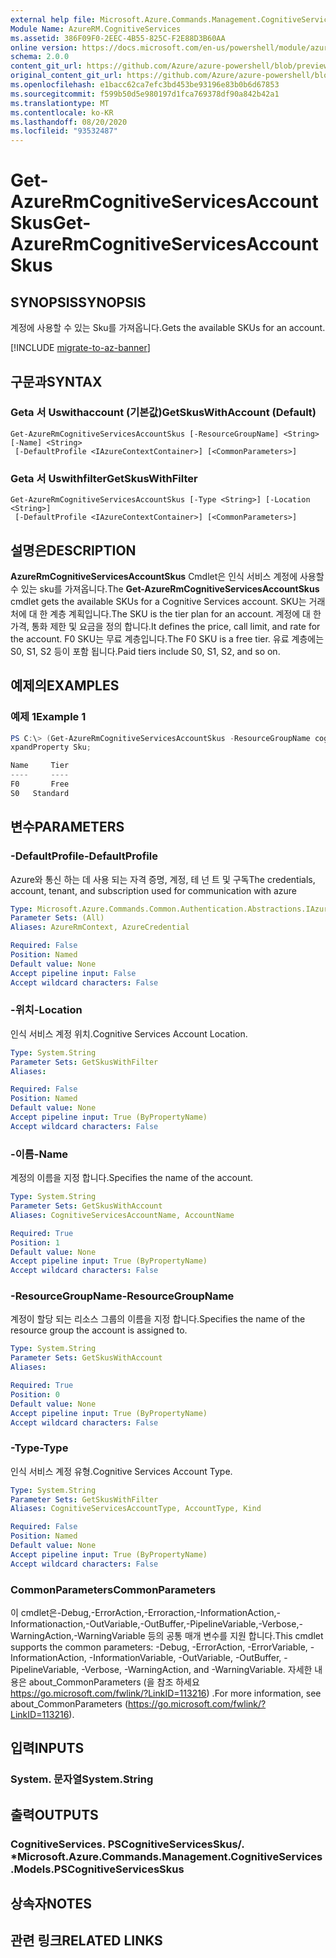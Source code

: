```yaml
---
external help file: Microsoft.Azure.Commands.Management.CognitiveServices.dll-Help.xml
Module Name: AzureRM.CognitiveServices
ms.assetid: 386F09F0-2EEC-4B55-825C-F2E88D3B60AA
online version: https://docs.microsoft.com/en-us/powershell/module/azurerm.cognitiveservices/get-azurermcognitiveservicesaccountskus
schema: 2.0.0
content_git_url: https://github.com/Azure/azure-powershell/blob/preview/src/ResourceManager/CognitiveServices/Commands.Management.CognitiveServices/help/Get-AzureRmCognitiveServicesAccountSkus.md
original_content_git_url: https://github.com/Azure/azure-powershell/blob/preview/src/ResourceManager/CognitiveServices/Commands.Management.CognitiveServices/help/Get-AzureRmCognitiveServicesAccountSkus.md
ms.openlocfilehash: e1bacc62ca7efc3bd453be93196e83b0b6d67853
ms.sourcegitcommit: f599b50d5e980197d1fca769378df90a842b42a1
ms.translationtype: MT
ms.contentlocale: ko-KR
ms.lasthandoff: 08/20/2020
ms.locfileid: "93532487"
---
```

# <span data-ttu-id="e68ef-101">Get-AzureRmCognitiveServicesAccountSkus</span><span class="sxs-lookup"><span data-stu-id="e68ef-101">Get-AzureRmCognitiveServicesAccountSkus</span></span>

## <span data-ttu-id="e68ef-102">SYNOPSIS</span><span class="sxs-lookup"><span data-stu-id="e68ef-102">SYNOPSIS</span></span>
<span data-ttu-id="e68ef-103">계정에 사용할 수 있는 Sku를 가져옵니다.</span><span class="sxs-lookup"><span data-stu-id="e68ef-103">Gets the available SKUs for an account.</span></span>

[!INCLUDE [migrate-to-az-banner](../../includes/migrate-to-az-banner.md)]

## <span data-ttu-id="e68ef-104">구문과</span><span class="sxs-lookup"><span data-stu-id="e68ef-104">SYNTAX</span></span>

### <span data-ttu-id="e68ef-105">Geta 서 Uswithaccount (기본값)</span><span class="sxs-lookup"><span data-stu-id="e68ef-105">GetSkusWithAccount (Default)</span></span>
```
Get-AzureRmCognitiveServicesAccountSkus [-ResourceGroupName] <String> [-Name] <String>
 [-DefaultProfile <IAzureContextContainer>] [<CommonParameters>]
```

### <span data-ttu-id="e68ef-106">Geta 서 Uswithfilter</span><span class="sxs-lookup"><span data-stu-id="e68ef-106">GetSkusWithFilter</span></span>
```
Get-AzureRmCognitiveServicesAccountSkus [-Type <String>] [-Location <String>]
 [-DefaultProfile <IAzureContextContainer>] [<CommonParameters>]
```

## <span data-ttu-id="e68ef-107">설명은</span><span class="sxs-lookup"><span data-stu-id="e68ef-107">DESCRIPTION</span></span>
<span data-ttu-id="e68ef-108">**AzureRmCognitiveServicesAccountSkus** Cmdlet은 인식 서비스 계정에 사용할 수 있는 sku를 가져옵니다.</span><span class="sxs-lookup"><span data-stu-id="e68ef-108">The **Get-AzureRmCognitiveServicesAccountSkus** cmdlet gets the available SKUs for a Cognitive Services account.</span></span>
<span data-ttu-id="e68ef-109">SKU는 거래처에 대 한 계층 계획입니다.</span><span class="sxs-lookup"><span data-stu-id="e68ef-109">The SKU is the tier plan for an account.</span></span>
<span data-ttu-id="e68ef-110">계정에 대 한 가격, 통화 제한 및 요금을 정의 합니다.</span><span class="sxs-lookup"><span data-stu-id="e68ef-110">It defines the price, call limit, and rate for the account.</span></span>
<span data-ttu-id="e68ef-111">F0 SKU는 무료 계층입니다.</span><span class="sxs-lookup"><span data-stu-id="e68ef-111">The F0 SKU is a free tier.</span></span>
<span data-ttu-id="e68ef-112">유료 계층에는 S0, S1, S2 등이 포함 됩니다.</span><span class="sxs-lookup"><span data-stu-id="e68ef-112">Paid tiers include S0, S1, S2, and so on.</span></span>

## <span data-ttu-id="e68ef-113">예제의</span><span class="sxs-lookup"><span data-stu-id="e68ef-113">EXAMPLES</span></span>

### <span data-ttu-id="e68ef-114">예제 1</span><span class="sxs-lookup"><span data-stu-id="e68ef-114">Example 1</span></span>
```powershell
PS C:\> (Get-AzureRmCognitiveServicesAccountSkus -ResourceGroupName cognitive-services-resource-group -Name myluis).Value | Select-Object -E
xpandProperty Sku;

Name     Tier
----     ----
F0       Free
S0   Standard
```

## <span data-ttu-id="e68ef-115">변수</span><span class="sxs-lookup"><span data-stu-id="e68ef-115">PARAMETERS</span></span>

### <span data-ttu-id="e68ef-116">-DefaultProfile</span><span class="sxs-lookup"><span data-stu-id="e68ef-116">-DefaultProfile</span></span>
<span data-ttu-id="e68ef-117">Azure와 통신 하는 데 사용 되는 자격 증명, 계정, 테 넌 트 및 구독</span><span class="sxs-lookup"><span data-stu-id="e68ef-117">The credentials, account, tenant, and subscription used for communication with azure</span></span>

```yaml
Type: Microsoft.Azure.Commands.Common.Authentication.Abstractions.IAzureContextContainer
Parameter Sets: (All)
Aliases: AzureRmContext, AzureCredential

Required: False
Position: Named
Default value: None
Accept pipeline input: False
Accept wildcard characters: False
```

### <span data-ttu-id="e68ef-118">-위치</span><span class="sxs-lookup"><span data-stu-id="e68ef-118">-Location</span></span>
<span data-ttu-id="e68ef-119">인식 서비스 계정 위치.</span><span class="sxs-lookup"><span data-stu-id="e68ef-119">Cognitive Services Account Location.</span></span>

```yaml
Type: System.String
Parameter Sets: GetSkusWithFilter
Aliases:

Required: False
Position: Named
Default value: None
Accept pipeline input: True (ByPropertyName)
Accept wildcard characters: False
```

### <span data-ttu-id="e68ef-120">-이름</span><span class="sxs-lookup"><span data-stu-id="e68ef-120">-Name</span></span>
<span data-ttu-id="e68ef-121">계정의 이름을 지정 합니다.</span><span class="sxs-lookup"><span data-stu-id="e68ef-121">Specifies the name of the account.</span></span>

```yaml
Type: System.String
Parameter Sets: GetSkusWithAccount
Aliases: CognitiveServicesAccountName, AccountName

Required: True
Position: 1
Default value: None
Accept pipeline input: True (ByPropertyName)
Accept wildcard characters: False
```

### <span data-ttu-id="e68ef-122">-ResourceGroupName</span><span class="sxs-lookup"><span data-stu-id="e68ef-122">-ResourceGroupName</span></span>
<span data-ttu-id="e68ef-123">계정이 할당 되는 리소스 그룹의 이름을 지정 합니다.</span><span class="sxs-lookup"><span data-stu-id="e68ef-123">Specifies the name of the resource group the account is assigned to.</span></span>

```yaml
Type: System.String
Parameter Sets: GetSkusWithAccount
Aliases:

Required: True
Position: 0
Default value: None
Accept pipeline input: True (ByPropertyName)
Accept wildcard characters: False
```

### <span data-ttu-id="e68ef-124">-Type</span><span class="sxs-lookup"><span data-stu-id="e68ef-124">-Type</span></span>
<span data-ttu-id="e68ef-125">인식 서비스 계정 유형.</span><span class="sxs-lookup"><span data-stu-id="e68ef-125">Cognitive Services Account Type.</span></span>

```yaml
Type: System.String
Parameter Sets: GetSkusWithFilter
Aliases: CognitiveServicesAccountType, AccountType, Kind

Required: False
Position: Named
Default value: None
Accept pipeline input: True (ByPropertyName)
Accept wildcard characters: False
```

### <span data-ttu-id="e68ef-126">CommonParameters</span><span class="sxs-lookup"><span data-stu-id="e68ef-126">CommonParameters</span></span>
<span data-ttu-id="e68ef-127">이 cmdlet은-Debug,-ErrorAction,-Erroraction,-InformationAction,-Informationaction,-OutVariable,-OutBuffer,-PipelineVariable,-Verbose,-WarningAction,-WarningVariable 등의 공통 매개 변수를 지원 합니다.</span><span class="sxs-lookup"><span data-stu-id="e68ef-127">This cmdlet supports the common parameters: -Debug, -ErrorAction, -ErrorVariable, -InformationAction, -InformationVariable, -OutVariable, -OutBuffer, -PipelineVariable, -Verbose, -WarningAction, and -WarningVariable.</span></span> <span data-ttu-id="e68ef-128">자세한 내용은 about_CommonParameters (을 참조 하세요 https://go.microsoft.com/fwlink/?LinkID=113216) .</span><span class="sxs-lookup"><span data-stu-id="e68ef-128">For more information, see about_CommonParameters (https://go.microsoft.com/fwlink/?LinkID=113216).</span></span>

## <span data-ttu-id="e68ef-129">입력</span><span class="sxs-lookup"><span data-stu-id="e68ef-129">INPUTS</span></span>

### <span data-ttu-id="e68ef-130">System. 문자열</span><span class="sxs-lookup"><span data-stu-id="e68ef-130">System.String</span></span>

## <span data-ttu-id="e68ef-131">출력</span><span class="sxs-lookup"><span data-stu-id="e68ef-131">OUTPUTS</span></span>

### <span data-ttu-id="e68ef-132">CognitiveServices. PSCognitiveServicesSkus/. \*</span><span class="sxs-lookup"><span data-stu-id="e68ef-132">Microsoft.Azure.Commands.Management.CognitiveServices.Models.PSCognitiveServicesSkus</span></span>

## <span data-ttu-id="e68ef-133">상속자</span><span class="sxs-lookup"><span data-stu-id="e68ef-133">NOTES</span></span>

## <span data-ttu-id="e68ef-134">관련 링크</span><span class="sxs-lookup"><span data-stu-id="e68ef-134">RELATED LINKS</span></span>
